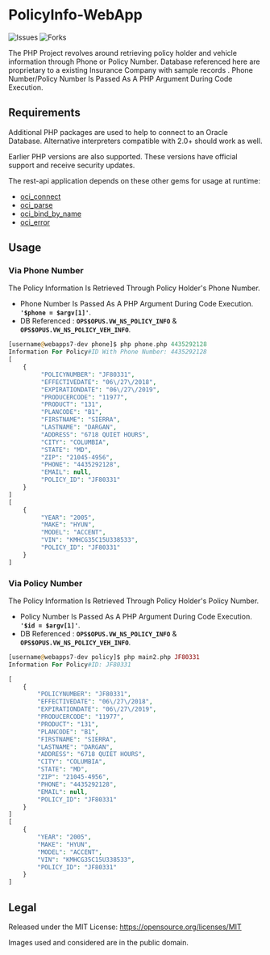 # PolicyInfo-WebApp
![Issues](https://img.shields.io/github/issues/saviokay/PolicyInfo-WebApp.svg?style=popout)
![Forks](https://img.shields.io/github/forks/saviokay/PolicyInfo-WebApp.svg?style=popout)


The PHP Project revolves around retrieving policy holder and vehicle information through Phone or Policy Number.
Database referenced here are proprietary to a existing Insurance Company with sample records .
Phone Number/Policy Number Is Passed As A PHP Argument During Code Execution.

## Requirements

Additional PHP packages are used to help to connect to an Oracle Database. 
Alternative interpreters compatible with 2.0+ should work as well.

Earlier PHP versions are also supported. 
These versions have official support and receive security updates.

The rest-api application depends on these other gems for usage at runtime:

* [oci_connect](https://www.php.net/manual/en/function.oci-connect.php)
* [oci_parse](https://www.php.net/manual/en/function.oci-parse.php)
* [oci_bind_by_name](https://www.php.net/manual/en/function.oci-bind-by-name.php)
* [oci_error](https://www.php.net/manual/en/function.oci-error.php)

## Usage


### Via Phone Number 

The Policy Information Is Retrieved Through Policy Holder's Phone Number.
* Phone Number Is Passed As A PHP Argument During Code Execution. **`'$phone = $argv[1]'`**.
* DB Referenced : **`OPS$OPUS.VW_NS_POLICY_INFO`** & **`OPS$OPUS.VW_NS_POLICY_VEH_INFO`**.
```php
[username@webapps7-dev phone]$ php phone.php 4435292128
Information For Policy#ID With Phone Number: 4435292128
[
    {
         "POLICYNUMBER": "JF80331",
         "EFFECTIVEDATE": "06\/27\/2018",
         "EXPIRATIONDATE": "06\/27\/2019",
         "PRODUCERCODE": "11977",
         "PRODUCT": "131",
         "PLANCODE": "B1",
         "FIRSTNAME": "SIERRA",
         "LASTNAME": "DARGAN",
         "ADDRESS": "6718 QUIET HOURS",
         "CITY": "COLUMBIA",
         "STATE": "MD",
         "ZIP": "21045-4956",
         "PHONE": "4435292128",
         "EMAIL": null,
         "POLICY_ID": "JF80331"
    }
]
[
    {
         "YEAR": "2005",
         "MAKE": "HYUN",
         "MODEL": "ACCENT",
         "VIN": "KMHCG35C15U338533",
         "POLICY_ID": "JF80331"
    }
]
```

### Via Policy Number 

The Policy Information Is Retrieved Through Policy Holder's Policy Number.

* Policy Number Is Passed As A PHP Argument During Code Execution. **`'$id = $argv[1]'`**.
* DB Referenced : **`OPS$OPUS.VW_NS_POLICY_INFO`** & **`OPS$OPUS.VW_NS_POLICY_VEH_INFO`**.

```php
[username@webapps7-dev policy]$ php main2.php JF80331
Information For Policy#ID: JF80331

[
    {
        "POLICYNUMBER": "JF80331",
        "EFFECTIVEDATE": "06\/27\/2018",
        "EXPIRATIONDATE": "06\/27\/2019",
        "PRODUCERCODE": "11977",
        "PRODUCT": "131",
        "PLANCODE": "B1",
        "FIRSTNAME": "SIERRA",
        "LASTNAME": "DARGAN",
        "ADDRESS": "6718 QUIET HOURS",
        "CITY": "COLUMBIA",
        "STATE": "MD",
        "ZIP": "21045-4956",
        "PHONE": "4435292128",
        "EMAIL": null,
        "POLICY_ID": "JF80331"
    }
]
[
    {
        "YEAR": "2005",
        "MAKE": "HYUN",
        "MODEL": "ACCENT",
        "VIN": "KMHCG35C15U338533",
        "POLICY_ID": "JF80331"
    }
]
```
## Legal

Released under the MIT License: https://opensource.org/licenses/MIT

Images used and considered are in the public domain.
